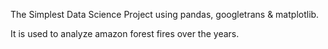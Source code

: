 The Simplest Data Science Project using pandas, googletrans & matplotlib.

It is used to analyze amazon forest fires over the years.
